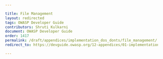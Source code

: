 ```yaml
---

title: File Management
layout: redirected
tags: OWASP Developer Guide
contributors: Shruti Kulkarni
document: OWASP Developer Guide
order: 1417
permalink: /draft/appendices/implementation_dos_donts/file_management/
redirect_to: https://devguide.owasp.org/12-appendices/01-implementation-dos-donts/07-file-management/

---
```


